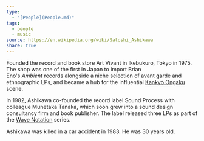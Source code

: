 ```yaml
---
type:
  - "[People](People.md)"
tags:
  - people
  - music
source: https://en.wikipedia.org/wiki/Satoshi_Ashikawa
share: true
---
```


Founded the record and book store Art Vivant in Ikebukuro, Tokyo in 1975. The shop was one of the first in Japan to import Brian Eno's *Ambient* records alongside a niche selection of avant garde and ethnographic LPs, and became a hub for the influential [Kankyō Ongaku](../../Kanky%C5%8D%20Ongaku.md) scene.

In 1982, Ashikawa co-founded the record label Sound Process with colleague Munetaka Tanaka, which soon grew into a sound design consultancy firm and book publisher. The label released three LPs as part of the [Wave Notation](../../Wave%20Notation.md) series.

Ashikawa was killed in a car accident in 1983. He was 30 years old.

